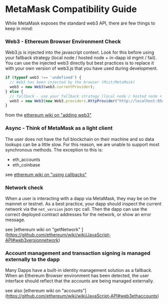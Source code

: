 # MetaMask Compatibility Guide

While MetaMask exposes the standard web3 API, there are few things to keep in mind:


### Web3 - Ethereum Browser Environment Check

Web3.js is injected into the javascript context.
Look for this before using your fallback strategy (local node / hosted node + in-dapp id mgmt / fail).
You can use the injected web3 directly but best practices is to replace it with your own version of web3.js
that you have used during development.


```js
if (typeof web3 !== 'undefined') {
  // Web3 has been injected by the browser (Mist/MetaMask)
  web3 = new Web3(web3.currentProvider);
} else {
  // fallback - use your fallback strategy (local node / hosted node + in-dapp id mgmt / fail)
  web3 = new Web3(new Web3.providers.HttpProvider("http://localhost:8545"));
}
```
from the [ethereum wiki on "adding web3"](https://github.com/ethereum/wiki/wiki/JavaScript-API#adding-web3)


### Async - Think of MetaMask as a light client

The user does not have the full blockchain on their machine and so data lookups can be a little slow.
For this reason, we are unable to support most synchronous methods. The exception to this is:
* eth_accounts
* eth_coinbase

see [ethereum wiki on "using callbacks"](https://github.com/ethereum/wiki/wiki/JavaScript-API#using-callbacks)


### Network check

When a user is interacting with a dapp via MetaMask, they may be on the mainnet or testnet. As a best practice, your dapp should inspect the current network via the `net_version` json rpc call. Then the dapp can use the correct deployed contract addresses for the network, or show an error message.

see [ethereum wiki on "getNetwork" ] (https://github.com/ethereum/wiki/wiki/JavaScript-API#web3versionnetwork)

### Account management and transaction signing is managed externally to the dapp

Many Dapps have a built-in identity management solution as a fallback.
When an Ethereum Browser environment has been detected,
the user interface should reflect that the accounts are being managed externally.

see also [ethereum wiki on "accounts"] (https://github.com/ethereum/wiki/wiki/JavaScript-API#web3ethaccounts)
